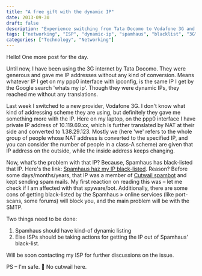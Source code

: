 ```yaml
---
title: "A free gift with the dynamic IP"
date: 2013-09-30
draft: false
description: "Experience switching from Tata Docomo to Vodafone 3G and discovering my new IP address was blacklisted by Spamhaus due to previous Cutwail botnet activity"
tags: ["networking", "ISP", "dynamic-ip", "spamhaus", "blacklist", "3G", "internet"]
categories: ["Technology", "Networking"]
---
```


Hello! One more post for the day.

Until now, I have been using the 3G internet by Tata Docomo. They were generous and gave me IP addresses without any kind of conversion. Means whatever IP I get on my ppp0 interface with ipconfig, is the same IP I get by the Google search 'whats my ip'. Though they were dynamic IPs, they reached me without any translations.

Last week I switched to a new provider, Vodafone 3G. I don't know what kind of addressing scheme they are using, but definitely they gave me something more with the IP. Here on my laptop, on the ppp0 interface I have private IP address of 10.119.69.xx, which is further translated by NAT at their side and converted to 1.38.29.123. Mostly we (here 'we' refers to the whole group of people whose NAT address is converted to the specified IP, and you can consider the number of people in a class-A scheme) are given that IP address on the outside, while the inside address keeps changing.

Now, what's the problem with that IP? Because, Spamhaus has black-listed that IP. Here's the link: [Spamhaus haz my IP black-listed](http://cbl.abuseat.org/lookup.cgi?ip=1.38.29.123). Reason? Before some days/months/years, that IP was a member of [Cutwail spambot](http://en.wikipedia.org/wiki/Cutwail_botnet) and kept sending spam mails. My first reaction on reading this was – let me check if I am affected with that spyware/bot. Additionally, there are some cons of getting black-listed by the Spamhaus » online services (like port-scans, some forums) will block you, and the main problem will be with the SMTP.

Two things need to be done:

1. Spamhaus should have kind-of dynamic listing
2. Else ISPs should be taking actions for getting the IP out of Spamhaus' black-list.

Will be soon contacting my ISP for further discussions on the issue.

PS – I'm safe. 🙂 No cutwail here.